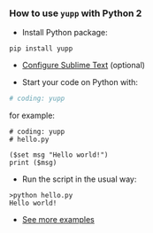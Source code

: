 ### How to use `yupp` with Python 2

* Install Python package:
```
pip install yupp
```

* [Configure Sublime Text](../sublime_text/) (optional)

* Start your code on Python with:
```py
# coding: yupp
```
for example:
```
# coding: yupp
# hello.py

($set msg "Hello world!")
print ($msg)
```

* Run the script in the usual way:
```
>python hello.py
Hello world!
```

* [See more examples](../eg/)
